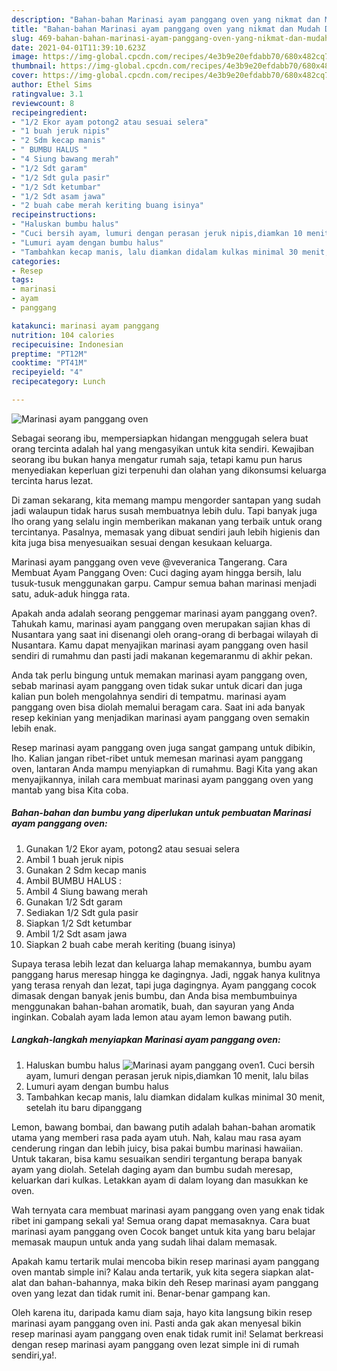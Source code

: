 ```yaml
---
description: "Bahan-bahan Marinasi ayam panggang oven yang nikmat dan Mudah Dibuat"
title: "Bahan-bahan Marinasi ayam panggang oven yang nikmat dan Mudah Dibuat"
slug: 469-bahan-bahan-marinasi-ayam-panggang-oven-yang-nikmat-dan-mudah-dibuat
date: 2021-04-01T11:39:10.623Z
image: https://img-global.cpcdn.com/recipes/4e3b9e20efdabb70/680x482cq70/marinasi-ayam-panggang-oven-foto-resep-utama.jpg
thumbnail: https://img-global.cpcdn.com/recipes/4e3b9e20efdabb70/680x482cq70/marinasi-ayam-panggang-oven-foto-resep-utama.jpg
cover: https://img-global.cpcdn.com/recipes/4e3b9e20efdabb70/680x482cq70/marinasi-ayam-panggang-oven-foto-resep-utama.jpg
author: Ethel Sims
ratingvalue: 3.1
reviewcount: 8
recipeingredient:
- "1/2 Ekor ayam potong2 atau sesuai selera"
- "1 buah jeruk nipis"
- "2 Sdm kecap manis"
- " BUMBU HALUS "
- "4 Siung bawang merah"
- "1/2 Sdt garam"
- "1/2 Sdt gula pasir"
- "1/2 Sdt ketumbar"
- "1/2 Sdt asam jawa"
- "2 buah cabe merah keriting buang isinya"
recipeinstructions:
- "Haluskan bumbu halus"
- "Cuci bersih ayam, lumuri dengan perasan jeruk nipis,diamkan 10 menit, lalu bilas"
- "Lumuri ayam dengan bumbu halus"
- "Tambahkan kecap manis, lalu diamkan didalam kulkas minimal 30 menit, setelah itu baru dipanggang"
categories:
- Resep
tags:
- marinasi
- ayam
- panggang

katakunci: marinasi ayam panggang 
nutrition: 104 calories
recipecuisine: Indonesian
preptime: "PT12M"
cooktime: "PT41M"
recipeyield: "4"
recipecategory: Lunch

---
```



![Marinasi ayam panggang oven](https://img-global.cpcdn.com/recipes/4e3b9e20efdabb70/680x482cq70/marinasi-ayam-panggang-oven-foto-resep-utama.jpg)

Sebagai seorang ibu, mempersiapkan hidangan menggugah selera buat orang tercinta adalah hal yang mengasyikan untuk kita sendiri. Kewajiban seorang ibu bukan hanya mengatur rumah saja, tetapi kamu pun harus menyediakan keperluan gizi terpenuhi dan olahan yang dikonsumsi keluarga tercinta harus lezat.

Di zaman  sekarang, kita memang mampu mengorder santapan yang sudah jadi walaupun tidak harus susah membuatnya lebih dulu. Tapi banyak juga lho orang yang selalu ingin memberikan makanan yang terbaik untuk orang tercintanya. Pasalnya, memasak yang dibuat sendiri jauh lebih higienis dan kita juga bisa menyesuaikan sesuai dengan kesukaan keluarga. 

Marinasi ayam panggang oven veve @veveranica Tangerang. Cara Membuat Ayam Panggang Oven: Cuci daging ayam hingga bersih, lalu tusuk-tusuk menggunakan garpu. Campur semua bahan marinasi menjadi satu, aduk-aduk hingga rata.

Apakah anda adalah seorang penggemar marinasi ayam panggang oven?. Tahukah kamu, marinasi ayam panggang oven merupakan sajian khas di Nusantara yang saat ini disenangi oleh orang-orang di berbagai wilayah di Nusantara. Kamu dapat menyajikan marinasi ayam panggang oven hasil sendiri di rumahmu dan pasti jadi makanan kegemaranmu di akhir pekan.

Anda tak perlu bingung untuk memakan marinasi ayam panggang oven, sebab marinasi ayam panggang oven tidak sukar untuk dicari dan juga kalian pun boleh mengolahnya sendiri di tempatmu. marinasi ayam panggang oven bisa diolah memalui beragam cara. Saat ini ada banyak resep kekinian yang menjadikan marinasi ayam panggang oven semakin lebih enak.

Resep marinasi ayam panggang oven juga sangat gampang untuk dibikin, lho. Kalian jangan ribet-ribet untuk memesan marinasi ayam panggang oven, lantaran Anda mampu menyiapkan di rumahmu. Bagi Kita yang akan menyajikannya, inilah cara membuat marinasi ayam panggang oven yang mantab yang bisa Kita coba.

<!--inarticleads1-->

##### Bahan-bahan dan bumbu yang diperlukan untuk pembuatan Marinasi ayam panggang oven:

1. Gunakan 1/2 Ekor ayam, potong2 atau sesuai selera
1. Ambil 1 buah jeruk nipis
1. Gunakan 2 Sdm kecap manis
1. Ambil  BUMBU HALUS :
1. Ambil 4 Siung bawang merah
1. Gunakan 1/2 Sdt garam
1. Sediakan 1/2 Sdt gula pasir
1. Siapkan 1/2 Sdt ketumbar
1. Ambil 1/2 Sdt asam jawa
1. Siapkan 2 buah cabe merah keriting (buang isinya)


Supaya terasa lebih lezat dan keluarga lahap memakannya, bumbu ayam panggang harus meresap hingga ke dagingnya. Jadi, nggak hanya kulitnya yang terasa renyah dan lezat, tapi juga dagingnya. Ayam panggang cocok dimasak dengan banyak jenis bumbu, dan Anda bisa membumbuinya menggunakan bahan-bahan aromatik, buah, dan sayuran yang Anda inginkan. Cobalah ayam lada lemon atau ayam lemon bawang putih. 

<!--inarticleads2-->

##### Langkah-langkah menyiapkan Marinasi ayam panggang oven:

1. Haluskan bumbu halus
<img src="https://img-global.cpcdn.com/steps/198827fedbbfbac5/160x128cq70/marinasi-ayam-panggang-oven-langkah-memasak-1-foto.jpg" alt="Marinasi ayam panggang oven">1. Cuci bersih ayam, lumuri dengan perasan jeruk nipis,diamkan 10 menit, lalu bilas
1. Lumuri ayam dengan bumbu halus
1. Tambahkan kecap manis, lalu diamkan didalam kulkas minimal 30 menit, setelah itu baru dipanggang


Lemon, bawang bombai, dan bawang putih adalah bahan-bahan aromatik utama yang memberi rasa pada ayam utuh. Nah, kalau mau rasa ayam cenderung ringan dan lebih juicy, bisa pakai bumbu marinasi hawaiian. Untuk takaran, bisa kamu sesuaikan sendiri tergantung berapa banyak ayam yang diolah. Setelah daging ayam dan bumbu sudah meresap, keluarkan dari kulkas. Letakkan ayam di dalam loyang dan masukkan ke oven. 

Wah ternyata cara membuat marinasi ayam panggang oven yang enak tidak ribet ini gampang sekali ya! Semua orang dapat memasaknya. Cara buat marinasi ayam panggang oven Cocok banget untuk kita yang baru belajar memasak maupun untuk anda yang sudah lihai dalam memasak.

Apakah kamu tertarik mulai mencoba bikin resep marinasi ayam panggang oven mantab simple ini? Kalau anda tertarik, yuk kita segera siapkan alat-alat dan bahan-bahannya, maka bikin deh Resep marinasi ayam panggang oven yang lezat dan tidak rumit ini. Benar-benar gampang kan. 

Oleh karena itu, daripada kamu diam saja, hayo kita langsung bikin resep marinasi ayam panggang oven ini. Pasti anda gak akan menyesal bikin resep marinasi ayam panggang oven enak tidak rumit ini! Selamat berkreasi dengan resep marinasi ayam panggang oven lezat simple ini di rumah sendiri,ya!.

